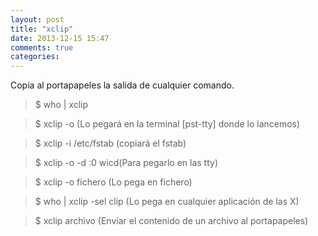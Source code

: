 ```yaml
---
layout: post
title: "xclip"
date: 2013-12-15 15:47
comments: true
categories: 
---
```

Copia al portapapeles la salida de cualquier comando.

>$ who | xclip

>$ xclip -o (Lo pegará en la terminal [pst-tty] donde lo lancemos)

>$ xclip -i /etc/fstab (copiará el fstab)

>$ xclip -o -d :0 wicd(Para pegarlo en las tty)

>$ xclip -o fichero (Lo pega en fichero)

>$ who | xclip -sel clip  (Lo pega en cualquier aplicación de las X)

>$ xclip archivo (Enviar el contenido de un archivo al portapapeles)

